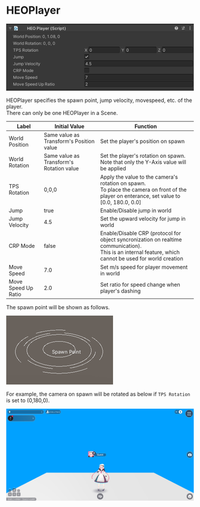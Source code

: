# HEOPlayer

![HEOPlayer](img/HEOPlayer.jpg)

HEOPlayer specifies the spawn point, jump velocity, movespeed, etc. of the player.<br>
There can only be one HEOPlayer in a Scene.

| Label | Initial Value | Function |
|----|----|----|
| World Position | Same value as Transform's Position value | Set the player's position on spawn |
| World Rotation | Same value as Transform's Rotation value | Set the player's rotation on spawn. <br> Note that only the Y-Axis value will be applied |
| TPS Rotation | 0,0,0 | Apply the value to the camera's rotation on spawn. <br> To place the camera on front of the player on enterance, set value to [0.0, 180.0, 0.0] |
| Jump | true | Enable/Disable jump in world |
| Jump Velocity | 4.5 | Set the upward velocity for jump in world |
| CRP Mode | false | Enable/Disable CRP (protocol for object syncronization on realtime communication). <br> This is an internal feature, which cannot be used for world creation |
| Move Speed | 7.0 | Set m/s speed for player movement in world |
| Move Speed Up Ratio | 2.0 | Set ratio for speed change when player's dashing |

The spawn point will be shown as follows.

![SpawnPoint](img/SpawnPoint.jpg)

For example, the camera on spawn will be rotated as below if `TPS Rotation` is set to (0,180,0).

![HEOPlayer_TPSRotation](./img/HEOPlayer_TPSRotation.jpg)